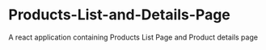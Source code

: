 # Products-List-and-Details-Page
A react application containing Products List Page and Product details page 
